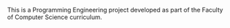 This is a Programming Engineering project developed as part of the Faculty of Computer Science curriculum. 

